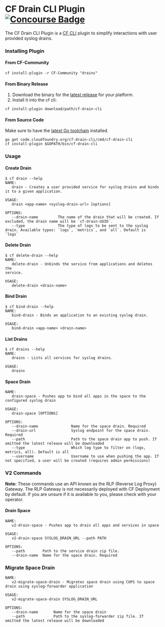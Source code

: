 CF Drain CLI Plugin
[![Concourse Badge][ci-badge]][ci-tests]
====================

The CF Drain CLI Plugin is a [CF CLI][cf-cli] plugin to simplify interactions
with user provided syslog drains.

### Installing Plugin

#### From CF-Community

```
cf install-plugin -r CF-Community "drains"
```

#### From Binary Release

1. Download the binary for the [latest release][latest-release] for your
   platform.
1. Install it into the cf cli:

```
cf install-plugin download/path/cf-drain-cli
```

#### From Source Code

Make sure to have the [latest Go toolchain][golang-dl] installed.

```
go get code.cloudfoundry.org/cf-drain-cli/cmd/cf-drain-cli
cf install-plugin $GOPATH/bin/cf-drain-cli
```

### Usage

#### Create Drain
```
$ cf drain --help
NAME:
   drain - Creates a user provided service for syslog drains and binds it to a given application.

USAGE:
   drain <app-name> <syslog-drain-url> [options]

OPTIONS:
   --drain-name         The name of the drain that will be created. If excluded, the drain name will be `cf-drain-UUID`.
   --type               The type of logs to be sent to the syslog drain. Available types: `logs`, `metrics`, and `all`. Default is `logs`
```

#### Delete Drain
```
$ cf delete-drain --help
NAME:
   delete-drain - Unbinds the service from applications and deletes the
service.

USAGE:
   delete-drain <drain-name>
```

#### Bind Drain
```
$ cf bind-drain --help
NAME:
   bind-drain - Binds an application to an existing syslog drain.

USAGE:
   bind-drain <app-name> <drain-name>
```

#### List Drains
```
$ cf drains --help
NAME:
   drains - Lists all services for syslog drains.

USAGE:
   drains
```

#### Space Drain

```
NAME:
   drain-space - Pushes app to bind all apps in the space to the configured syslog drain

USAGE:
   drain-space [OPTIONS]

OPTIONS:
   --drain-name               Name for the space drain. Required
   --drain-url                Syslog endpoint for the space drain. Required
   --path                     Path to the space drain app to push. If omitted the latest release will be downloaded
   --type                     Which log type to filter on (logs, metrics, all). Default is all
   --username                 Username to use when pushing the app. If not specified, a user will be created (requires admin permissions)
```


### V2 Commands

**Note:**
These commands use an API known as the RLP (Reverse Log Proxy) Gateway. The
RLP Gateway is not necessarily deployed with CF Deployment by default. If you
are unsure if it is available to you, please check with your operator.

#### Drain Space

```
NAME:
   v2-drain-space - Pushes app to drain all apps and services in space

USAGE:
   v2-drain-space SYSLOG_DRAIN_URL --path PATH

OPTIONS:
   --path        Path to the service drain zip file.
   --drain-name  Name for the space drain. Required
```

### Migrate Space Drain

```
NAME:
   v2-migrate-space-drain - Migrates space drain using CUPS to space drain using syslog-forwarder application

USAGE:
   v2-migrate-space-drain SYSLOG_DRAIN_URL

OPTIONS:
   --drain-name       Name for the space drain
   --path             Path to the syslog-forwarder zip file. If omitted the latest release will be downloaded
```

[cf-cli]: https://code.cloudfoundry.org/cli
[ci-badge]: https://loggregator.ci.cf-app.com/api/v1/pipelines/cf-syslog-drain/jobs/cf-drain-cli-tests/badge
[ci-tests]: https://loggregator.ci.cf-app.com/teams/main/pipelines/products/jobs/cf-drain-cli-tests
[golang-dl]: https://golang.org/dl/
[latest-release]: https://github.com/cloudfoundry/cf-drain-cli/releases/latest
